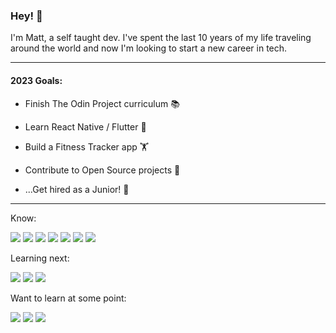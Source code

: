 ### Hey! 👋
I'm Matt, a self taught dev. I've spent the last 10 years of my life traveling around the world and now I'm looking to start a new career in tech.
<hr>

#### 2023 Goals:

- Finish The Odin Project curriculum 📚

- Learn React Native / Flutter 📲

- Build a Fitness Tracker app 🏋️

- Contribute to Open Source projects 🤝

- ...Get hired as a Junior! 🚀

<hr>

Know:

![](https://img.shields.io/badge/JavaScript-323330?style=for-the-badge&logo=javascript&logoColor=F7DF1E)
![](https://img.shields.io/badge/HTML5-E34F26?style=for-the-badge&logo=html5&logoColor=white)
![](https://img.shields.io/badge/CSS3-1572B6?style=for-the-badge&logo=css3&logoColor=white)
![](https://img.shields.io/badge/GIT-E44C30?style=for-the-badge&logo=git&logoColor=white)
![](https://img.shields.io/badge/Webpack-8DD6F9?style=for-the-badge&logo=Webpack&logoColor=white)
![](https://img.shields.io/badge/npm-CB3837?style=for-the-badge&logo=npm&logoColor=white)
![](https://img.shields.io/badge/Figma-F24E1E?style=for-the-badge&logo=figma&logoColor=white)

Learning next:

![](https://img.shields.io/badge/React-20232A?style=for-the-badge&logo=react&logoColor=61DAFB)
![](https://img.shields.io/badge/Sass-CC6699?style=for-the-badge&logo=sass&logoColor=white)
![](https://img.shields.io/badge/Node.js-339933?style=for-the-badge&logo=nodedotjs&logoColor=white)

Want to learn at some point:

![](https://img.shields.io/badge/TypeScript-007ACC?style=for-the-badge&logo=typescript&logoColor=white)
![](https://img.shields.io/badge/React_Native-20232A?style=for-the-badge&logo=react&logoColor=61DAFB)
![](https://img.shields.io/badge/Flutter-02569B?style=for-the-badge&logo=flutter&logoColor=white)

